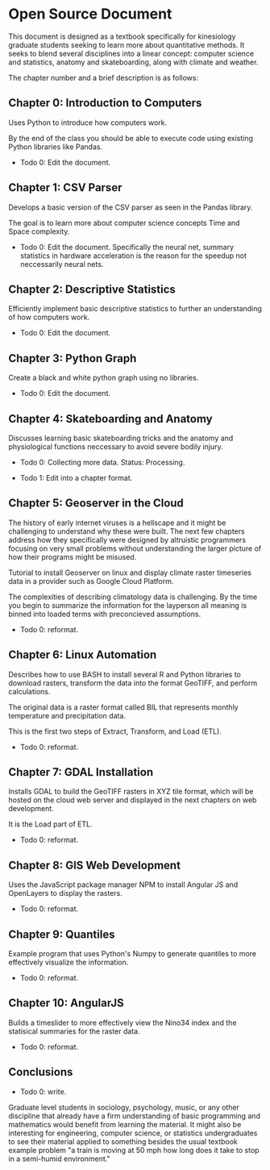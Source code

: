 # Open Source Document

This document is designed as a textbook specifically for kinesiology graduate students seeking to learn more about quantitative methods. It seeks to blend several disciplines into a linear concept: computer science and statistics, anatomy and skateboarding, along with climate and weather.

The chapter number and a brief description is as follows:

## Chapter 0: Introduction to Computers

Uses Python to introduce how computers work.

By the end of the class you should be able to execute code using existing Python libraries like Pandas.

- Todo 0: Edit the document.

## Chapter 1: CSV Parser

Develops a basic version of the CSV parser as seen in the Pandas library.

The goal is to learn more about computer science concepts Time and Space complexity.

- Todo 0: Edit the document. Specifically the neural net, summary statistics in hardware acceleration is the reason for the speedup not neccessarily neural nets.

## Chapter 2: Descriptive Statistics

Efficiently implement basic descriptive statistics to further an understanding of how computers work.

- Todo 0: Edit the document.

## Chapter 3: Python Graph

Create a black and white python graph using no libraries.

- Todo 0: Edit the document.

## Chapter 4: Skateboarding and Anatomy

Discusses learning basic skateboarding tricks and the anatomy and physiological functions neccessary to avoid severe bodily injury.

- Todo 0: Collecting more data. Status: Processing.

- Todo 1: Edit into a chapter format.

## Chapter 5: Geoserver in the Cloud

The history of early internet viruses is a hellscape and it might be challenging to understand why these were built. The next few chapters address how they specifically were designed by altruistic programmers focusing on very small problems without understanding the larger picture of how their programs might be misused.

Tutorial to install Geoserver on linux and display climate raster timeseries data in a provider such as Google Cloud Platform.

The complexities of describing climatology data is challenging. By the time you begin to summarize the information for the layperson all meaning is binned into loaded terms with preconcieved assumptions.

- Todo 0: reformat.

## Chapter 6: Linux Automation

Describes how to use BASH to install several R and Python libraries to download rasters, transform the data into the format GeoTIFF, and perform calculations.

The original data is a raster format called BIL that represents monthly temperature and precipitation data.

This is the first two steps of Extract, Transform, and Load (ETL).

- Todo 0: reformat.

## Chapter 7: GDAL Installation

Installs GDAL to build the GeoTIFF rasters in XYZ tile format, which will be hosted on the cloud web server and displayed in the next chapters on web development.

It is the Load part of ETL.

- Todo 0: reformat.

## Chapter 8: GIS Web Development

Uses the JavaScript package manager NPM to install Angular JS and OpenLayers to display the rasters.

- Todo 0: reformat.

## Chapter 9: Quantiles

Example program that uses Python's Numpy to generate quantiles to more effectively visualize the information.

- Todo 0: reformat.

## Chapter 10: AngularJS

Builds a timeslider to more effectively view the Nino34 index and the statisical summaries for the raster data.

- Todo 0: reformat.

## Conclusions

- Todo 0: write.

Graduate level students in sociology, psychology, music, or any other discipline that already have a firm understanding of basic programming and mathematics would benefit from learning the material. It might also be interesting for engineering, computer science, or statistics undergraduates to see their material applied to something besides the usual textbook example problem "a train is moving at 50 mph how long does it take to stop in a semi-humid environment."

